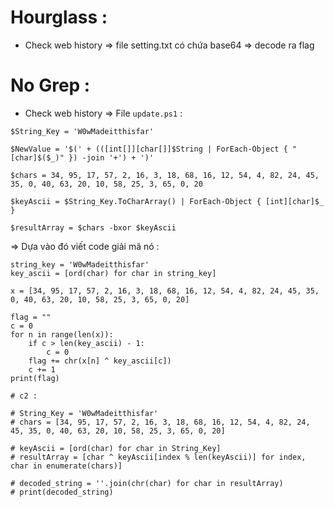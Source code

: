 # Hourglass : 

+ Check web history => file setting.txt có chứa base64 => decode ra flag

# No Grep : 

+ Check web history => File `update.ps1` : 

```
$String_Key = 'W0wMadeitthisfar'

$NewValue = '$(' + (([int[]][char[]]$String | ForEach-Object { "[char]$($_)" }) -join '+') + ')'

$chars = 34, 95, 17, 57, 2, 16, 3, 18, 68, 16, 12, 54, 4, 82, 24, 45, 35, 0, 40, 63, 20, 10, 58, 25, 3, 65, 0, 20

$keyAscii = $String_Key.ToCharArray() | ForEach-Object { [int][char]$_ }

$resultArray = $chars -bxor $keyAscii
```

=> Dựa vào đó viết code giải mã nó : 

```
string_key = 'W0wMadeitthisfar'
key_ascii = [ord(char) for char in string_key]

x = [34, 95, 17, 57, 2, 16, 3, 18, 68, 16, 12, 54, 4, 82, 24, 45, 35, 0, 40, 63, 20, 10, 58, 25, 3, 65, 0, 20]

flag = ""
c = 0
for n in range(len(x)):
    if c > len(key_ascii) - 1:
        c = 0
    flag += chr(x[n] ^ key_ascii[c])
    c += 1
print(flag)

# c2 : 

# String_Key = 'W0wMadeitthisfar'
# chars = [34, 95, 17, 57, 2, 16, 3, 18, 68, 16, 12, 54, 4, 82, 24, 45, 35, 0, 40, 63, 20, 10, 58, 25, 3, 65, 0, 20]

# keyAscii = [ord(char) for char in String_Key]
# resultArray = [char ^ keyAscii[index % len(keyAscii)] for index, char in enumerate(chars)]

# decoded_string = ''.join(chr(char) for char in resultArray)
# print(decoded_string)
```